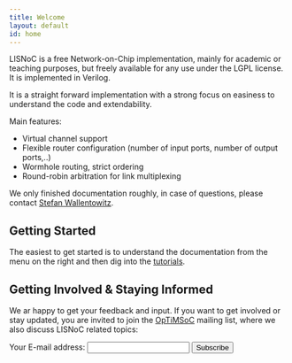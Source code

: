 ```yaml
---
title: Welcome
layout: default
id: home
---
```


LISNoC is a free Network-on-Chip implementation, mainly for academic
or teaching purposes, but freely available for any use under the LGPL
license. It is implemented in Verilog.

It is a straight forward implementation with a strong focus on
easiness to understand the code and extendability.

Main features:

* Virtual channel support
* Flexible router configuration (number of input ports, number of output ports,..)
* Wormhole routing, strict ordering
* Round-robin arbitration for link multiplexing
	
We only finished documentation roughly, in case of questions, please
contact [Stefan Wallentowitz](mailto:stefan.wallentowitz@tum.de).

## Getting Started

The easiest to get started is to understand the documentation from the
menu on the right and then dig into the [tutorials](tutorials.html).

## Getting Involved & Staying Informed

We ar happy to get your feedback and input. If you want to get
involved or stay updated, you are invited to join the
[OpTiMSoC](optimsoc.org) mailing list, where we also discuss LISNoC
related topics:

<form method="post"
action="https://lists.lrz.de/mailman/subscribe/optimsoc"> Your E-mail
address: <input name="email"> <input type="submit" name="email-button"
value= "Subscribe"> </form>